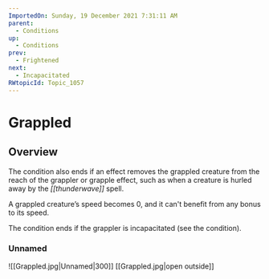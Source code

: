 ```yaml
---
ImportedOn: Sunday, 19 December 2021 7:31:11 AM
parent:
  - Conditions
up:
  - Conditions
prev:
  - Frightened
next:
  - Incapacitated
RWtopicId: Topic_1057
---
```

# Grappled
## Overview
The condition also ends if an effect removes the grappled creature from the reach of the grappler or grapple effect, such as when a creature is hurled away by the *[[thunderwave]]* spell.

A grappled creature’s speed becomes 0, and it can't benefit from any bonus to its speed.

The condition ends if the grappler is incapacitated (see the condition).

### Unnamed
![[Grappled.jpg|Unnamed|300]]
[[Grappled.jpg|open outside]]